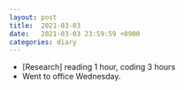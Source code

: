 ```yaml
---
layout: post
title:  2021-03-03
date:   2021-03-03 23:59:59 +0900
categories: diary
---
```


- [Research] reading 1 hour, coding 3 hours
- Went to office Wednesday.

